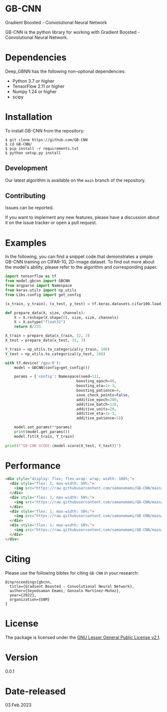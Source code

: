 # GB-CNN

Gradient Boosted - Convolutional Neural Network

GB-CNN is the python library for working with Gradient Boosted - Convolutional Neural Network.

# Dependencies

Deep_GBNN has the following non-optional dependencies:

- Python 3.7 or higher
- TensorFlow 2.11 or higher
- Numpy 1.24 or higher
- scipy

Installation
============

To install GB-CNN from the repository:

```
$ git clone https://github.com/GB-CNN
$ cd GB-CNN/
$ pip install -r requirements.txt
$ python setup.py install
```

Development
-----------

Our latest algorithm is available on the `main` branch of the repository.

Contributing
------------

Issues can be reported.

If you want to implement any new features, please have a discussion about it on the issue tracker or open a pull request.

Examples
========

In the following, you can find a snippet code that demonstrates a simple GB-CNN training on CIFAR-10, 2D-image dataset. To find out more about the model's ability, please refer to the algorithm and corresponding paper.

```python
import tensorflow as tf
from model.gbcnn import GBCNN
from argparse import Namespace
from keras.utils import np_utils
from Libs.config import get_config

(x_train, y_train), (x_test, y_test) = tf.keras.datasets.cifar100.load_data()

def prepare_data(X, size, channels):
    X = X.reshape(X.shape[0], size, size, channels)
    X = X.astype("float32")
    return X/255.

X_train = prepare_data(x_train, 32, 3)
X_test = prepare_data(x_test, 32, 3)

Y_train = np_utils.to_categorical(y_train, 100)
Y_test = np_utils.to_categorical(y_test, 100)

with tf.device('/gpu:0'):
    model = GBCNN(config=get_config())

    params = {'config': Namespace(seed=111,
                                boosting_epoch=40,
                                boosting_eta=1e-3,
                                boosting_patience=4,
                                save_check_points=False,
                                additive_epoch=200,
                                additive_batch=128,
                                additive_units=20,
                                additive_eta=1e-3,
                                additive_patience=3)}

    model.set_params(**params)
    print(model.get_params())
    model.fit(X_train, Y_train)
  
print(f"GB-CNN SCORE:{model.score(X_test, Y_test)}")
```

# Performance

```html
<div style="display: flex; flex-wrap: wrap; width: 100%;">
  <div style="flex: 1; max-width: 50%;">
    <img src="https://raw.githubusercontent.com/samanemami/GB-CNN/main/doc/acc_GB-CNN.png?token=GHSAT0AAAAAAB6A7QRIXO2OOIDK3XSBQAYQY7IWWPQ" style="width: 100%;">
  </div>
  <div style="flex: 1; max-width: 50%;">
    <img src="https://raw.githubusercontent.com/samanemami/GB-CNN/main/doc/loss-additive_GB-CNN.png?token=GHSAT0AAAAAAB6A7QRJEQT67IVKULJKWT6IY7IWWRA" style="width: 100%;">
  </div>
  <div style="flex: 1; max-width: 50%;">
    <img src="https://raw.githubusercontent.com/samanemami/GB-CNN/main/doc/loss_GB-CNN.png?token=GHSAT0AAAAAAB6A7QRJBO7C3TS2LAIDQ6UIY7IWWSQ" style="width: 100%;">
  </div>
  <div style="flex: 1; max-width: 50%;">
    <img src="https://raw.githubusercontent.com/samanemami/GB-CNN/main/doc/val_loss-additive_GB-CNN.png?token=GHSAT0AAAAAAB6A7QRJJKHJCD7TCB3PH4WKY7IWWUA" style="width: 100%;">
  </div>
</div>
```

# Citing

Please use the following bibtex for citing `GB-CNN` in your research:

```
@inproceedings{gbcnn,
  title={Gradient Boosted - Convolutional Neural Network},
  author={Seyedsaman Emami, Gonzalo Martínez-Muñoz},
  year={2022},
  organization={UAM}
}
```

License
=======

The package is licensed under the [GNU Lesser General Public License v2.1](https://github.com/GAA-UAM/GBNN/blob/main/LICENSE).

# Version

0.0.1

# Date-released

03.Feb.2023
